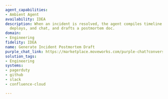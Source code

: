 ```yaml
---
agent_capabilities:
- Ambient Agent
availability: IDEA
description: When an incident is resolved, the agent compiles timeline from alerts,
  deploys, and chat, and drafts a postmortem doc.
domain:
- Engineering
fidelity: IDEA
name: Generate Incident Postmortem Draft
purple_chat_link: https://marketplace.moveworks.com/purple-chat?conversation=%7B%22messages%22%3A%5B%7B%22role%22%3A%22user%22%2C%22parts%22%3A%5B%7B%22richText%22%3A%22%3Cp%3EIncident+is+resolved.%3C%2Fp%3E%22%7D%5D%7D%2C%7B%22role%22%3A%22assistant%22%2C%22parts%22%3A%5B%7B%22reasoningSteps%22%3A%5B%7B%22status%22%3A%22success%22%2C%22richText%22%3A%22Get+incident+details.%22%7D%5D%7D%2C%7B%22apiBlock%22%3A%7B%22code%22%3A%22%7B%5Cn++%5C%22incident_id%5C%22%3A+%5C%22PD-9876%5C%22%2C%5Cn++%5C%22title%5C%22%3A+%5C%22High+severity+API+latency+spikes+in+production%5C%22%2C%5Cn++%5C%22status%5C%22%3A+%5C%22resolved%5C%22%2C%5Cn++%5C%22start_time%5C%22%3A+%5C%222024-07-20T10%3A30%3A00Z%5C%22%2C%5Cn++%5C%22end_time%5C%22%3A+%5C%222024-07-20T12%3A15%3A00Z%5C%22%2C%5Cn++%5C%22severity%5C%22%3A+%5C%22sev1%5C%22%2C%5Cn++%5C%22affected_services%5C%22%3A+%5B%5C%22customer-api%5C%22%2C+%5C%22auth-service%5C%22%5D%2C%5Cn++%5C%22trigger_event%5C%22%3A+%5C%22Datadog+alert%3A+High+API+Latency%5C%22%5Cn%7D%22%2C%22connectorName%22%3A%22pagerduty%22%2C%22title%22%3A%22GET+%2Fincidents%2FPD-9876%22%7D%7D%2C%7B%22richText%22%3A%22%3Cul%3E%3Cli%3E%3Cp%3E%3Cstrong%3EIncident+ID%3C%2Fstrong%3E%3A+PD-9876%3C%2Fp%3E%3C%2Fli%3E%3Cli%3E%3Cp%3E%3Cstrong%3ETitle%3C%2Fstrong%3E%3A+High+severity+API+latency+spikes+in+production%3C%2Fp%3E%3C%2Fli%3E%3Cli%3E%3Cp%3E%3Cstrong%3EStatus%3C%2Fstrong%3E%3A+Resolved%3C%2Fp%3E%3C%2Fli%3E%3Cli%3E%3Cp%3E%3Cstrong%3EDuration%3C%2Fstrong%3E%3A+1+hour+45+minutes%3C%2Fp%3E%3C%2Fli%3E%3Cli%3E%3Cp%3E%3Cstrong%3EAffected+Services%3C%2Fstrong%3E%3A+customer-api%2C+auth-service%3C%2Fp%3E%3C%2Fli%3E%3C%2Ful%3E%22%7D%5D%7D%2C%7B%22role%22%3A%22assistant%22%2C%22parts%22%3A%5B%7B%22reasoningSteps%22%3A%5B%7B%22richText%22%3A%22Compiling+additional+incident+details.+%22%2C%22status%22%3A%22success%22%2C%22content%22%3A%5B%7B%22apiBlock%22%3A%7B%22title%22%3A%22Fetch+incident+timeline%22%2C%22connectorName%22%3A%22pagerduty%22%2C%22code%22%3A%22%2F%2F+API+call+code%22%2C%22language%22%3A%22javascript%22%2C%22caption%22%3A%22%22%2C%22overrideImageUrl%22%3A%22%22%7D%7D%2C%7B%22apiBlock%22%3A%7B%22title%22%3A%22Fetch+details+on+deploys.+%22%2C%22connectorName%22%3A%22github%22%2C%22code%22%3A%22%2F%2F+API+call+code%22%2C%22language%22%3A%22javascript%22%2C%22caption%22%3A%22%22%2C%22overrideImageUrl%22%3A%22%22%7D%7D%2C%7B%22apiBlock%22%3A%7B%22title%22%3A%22Fetch+incident+details+in+chat.+%22%2C%22connectorName%22%3A%22slack%22%2C%22code%22%3A%22%2F%2F+API+call+code%22%2C%22language%22%3A%22javascript%22%2C%22caption%22%3A%22%22%2C%22overrideImageUrl%22%3A%22%22%7D%7D%5D%7D%5D%7D%5D%7D%2C%7B%22role%22%3A%22assistant%22%2C%22parts%22%3A%5B%7B%22richText%22%3A%22%3Cp+xmlns%3D%5C%22http%3A%2F%2Fwww.w3.org%2F1999%2Fxhtml%5C%22%3EI%27ve+successfully+generated+a+draft+postmortem+for+%3Cb%3EIncident+PD-9876%3C%2Fb%3E.+You+can+review+and+edit+it+in+Confluence%3A%3C%2Fp%3E%3Cp+xmlns%3D%5C%22http%3A%2F%2Fwww.w3.org%2F1999%2Fxhtml%5C%22%3E%3Ca+rel%3D%5C%22noopener+noreferrer+nofollow%5C%22+class%3D%5C%22editor-link%5C%22+href%3D%5C%22https%3A%2F%2Fconfluence.example.com%2Fpages%2Fviewpage.action%3FpageId%3D987654321%5C%22%3EConfluence+Postmortem+Draft%3A+PD-9876%3C%2Fa%3E%3C%2Fp%3E%22%7D%2C%7B%22citations%22%3A%5B%7B%22connectorName%22%3A%22pagerduty%22%2C%22citationTitle%22%3A%22PD-9876%22%7D%2C%7B%22connectorName%22%3A%22datadog%22%2C%22citationTitle%22%3A%22High+API+Latency+Alert%22%7D%2C%7B%22connectorName%22%3A%22confluence%22%2C%22citationTitle%22%3A%22Postmortem+Draft%3A+PD-9876%22%7D%5D%7D%5D%7D%5D%2C%22userConfig%22%3A%7B%22userName%22%3A%22PagerDuty%22%2C%22initials%22%3A%22U%22%2C%22providedIcon%22%3A%22silhoutte%22%2C%22imageUrl%22%3A%22data%3Aimage%2Fpng%3Bbase64%2CiVBORw0KGgoAAAANSUhEUgAAAPQAAADOCAMAAAA%2BEN8HAAAAdVBMVEX%2F%2F%2F8lwVEAvUEAv0UcwEwVv0n2%2FfiO2qCe4K5m0IDh9OXK7tMNvkbf9eUrxFgZv0vD68wAvDyV3aZGyGh41I3r%2Be%2F4%2Fvqn4rXQ79ey5b5MyWyH2JrV8dyA15VczXhRym81xVy96cej4bJv0Ya05sBjznw8xmHx1q2wAAAGLklEQVR4nO2d63qqOhRFMSSobSqCVVuvWFvf%2FxGPeGnVZgUCrGSfvef4rTJHgCSEL8so%2Blt5Fj0zcehkjEAa0qGTMQJpSIdOxgikIR06GSOQhnToZIxAGtKhkzECaUiHTsYIpCEdOhkjkIZ06GSMQBrSoZMxAmlIh07GCKQhHToZI5CGdOhkjEAa0qGTMQLpf0X6rbH0y%2FO8%2Fzqsz3o5eH9%2B6jL7y%2Fijv9w7RLiylQ2kk%2FFyIoTQKpX1SZXSxy8tlrtpe99k3N%2FEItZKOST4gXCmpZPP4%2BEU%2Bb0qpIrFYt7OezzUcfMEFgjp1V7r1oeTWu8bX%2BhJXwoO4RKj9Gqbpd38fJoNG2lP15nqJoEJg%2FR0n3XYxKlYujsPNKOySfpDd3SWr%2Bjem5vy0yLuNsEjj9LJghrcWiByF%2BdPtnv5yoP0iqW37MWb%2Bs7rjCPBfZy7A5ITt7aoxaym85D50i65kx7zNbKa1HPeaLYIP9xKMzofrbd1nL98ON9Kv3Bd22f0a7Vz7uHa7t1Kz0bMnab4rHJm61Ie%2BJHedDw8%2F0ZXTMUT7qHqyrf0O38rpxUD1551GnbDVTrxcUAxtjm%2F8Q%2FQF67Say%2BtPLJJH3xd3VfpJz9diK0vG3vqxXrf0nv2XuyEPNDSC28n%2BiI99XU7CfKBa%2BXvRF%2BkB776zZScoaz9XGsnztIjb8dT1IOHr2YviT1fWjExavmajJ1DlEfM7c1cLuvWJrX3R%2BnaLL2siOCQ4CeKVdrWccpYHF6X%2FdqsN1JYBczSha2hRLxwSPAThbIupRPL85zYWGdRRp76luXjzDgBT%2BjhQ4rXZ%2BcIJ6a21zrkO5%2Bj83uzw23pS8vYiPQtLYuXZsqWGVcpPSfPtNg1PSA5HqiB6eMfZASZNI1glybn3YrodWowppYDzCM1GSGufAinsUp%2FUXdg1QOwDeo35cL0afIFo2qewC49IY4oHRZuf0F2ncYnLarzpka4WlilqfvPfPvV5J26S6Xp08Rne7pZR3rGKk1e3Y27scgyJBgnolQE0XC0OmGVps5J7PgO6g5yaqsM3fGMlF61iGCVpjraVs1MLiibpMnFKtF4kI4gDWlIQxrSDYA0pCF9BtKQhrQjkIZ0BGlIQ9oVSEMa0mcgDWlIOwJpSEeQhjSkXYE0pCF9BtKQhrQjkIZ0BGlIQ9oVSEMa0mcgDWlIO%2FInSRu2M%2Fwt0uR2BmmQnlI7KlpJ0%2B0eMUmTGwlNu3XoM91mG4k1Aos0vZfR8OEZJd1qwxAZoYiYpKnNaOZaEFQDqX6LCENqk125CZBFmtx2aNzWd6Csi%2BYJyHtGDiMe6R31o8pYZ5Hc7tnipu6T%2B2bLCAzSM%2BInj3fph1NAWbN422%2Fo6mqnvYzdS0%2FpggPmbX2fZLenhs0iWApQnbb1kdINL62n3FKeMTNuArcUgFOjd%2Fd94%2BOtpZqGTizS6XrgTv46shaCKMwpbSXntJi4JMn72zi2lbZYWA%2FoUuqjutDGCXM%2FRg8vl5xuEexVR1Re1cpdQ%2FUT5HZrhggr39JUGR%2ByPAcDlfdTx9AFmza%2BKnNdJnkepekBYefrVF%2Bqy%2FiTthVh8xXhK%2FIsbSu3l%2FvpyrKVb%2BmCdo5mXqTT6wTPm7S9hObcR4546llaVtRALvg78Pi7dIsv6aqqQPwF8G6e2TxJV5f5Yi%2F6fNPsfqT1vso5iugyZp1wOwf2Ip3WWQ3gLbedzW8O5UM6PdQq2j%2Ft8Vlnd2s2HqTTouZCAJ%2F1Q5fCL60PtRc%2FkoKlbKqMH55p2aWFUym1IcPIpYvHv%2Fhhlk6V42uKefs%2FcLpHGlqdVVpmQ%2BdKhVPbsp47YmKoasYoLcWk0Tryrmdb2nNL0DNOitikldg2XjrfLezVdWshjwmIhxwWaalF0W%2Fzdjl6WY5a%2FB%2FdKcEhJxN0LC3T8q%2F%2FNoNWxmfe8oUQcfnHg04BpNJxJr%2Fmtj9lI6WVdkcV23W%2B60D4ymqXrzeTkQOTr%2BVgXNV7dv1a538By%2FvpPx1IQzp0MkYgDenQyRiBNKRDJ2ME0pAOnYwRSEM6dDJGIA3p0MkYgTSkQydjBNKQDp2MEUhDOnQyRiAN6dDJGIE0pEMnYwTSkA6djBFIQzp0MkYg%2FW9I%2Fweu25SuAHvjcwAAAABJRU5ErkJggg%3D%3D%22%7D%7D
solution_tags:
- Engineering
systems:
- pagerduty
- github
- slack
- confluence-cloud

---
```

